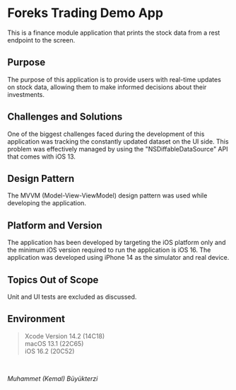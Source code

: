 # Foreks Trading Demo App
This is a finance module application that prints the stock data from a rest endpoint to the screen.

## Purpose
The purpose of this application is to provide users with real-time updates on stock data, allowing them to make informed decisions about their investments.

## Challenges and Solutions
One of the biggest challenges faced during the development of this application was tracking the constantly updated dataset on the UI side. This problem was effectively managed by using the "NSDiffableDataSource" API that comes with iOS 13.

## Design Pattern
The MVVM (Model-View-ViewModel) design pattern was used while developing the application.

## Platform and Version
The application has been developed by targeting the iOS platform only and the minimum iOS version required to run the application is iOS 16. The application was developed using iPhone 14 as the simulator and real device.

## Topics Out of Scope
Unit and UI tests are excluded as discussed.

## Environment
> Xcode Version 14.2 (14C18) <br>
> macOS 13.1 (22C65) <br>
> iOS 16.2 (20C52) <br>

<br>

*Muhammet (Kemal) Büyükterzi*